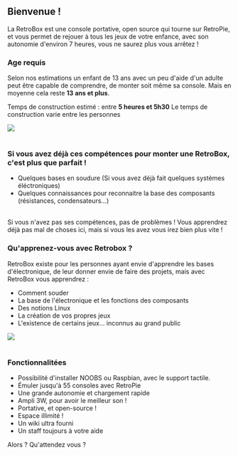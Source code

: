 
<div class="docs-section">

<div>

## Bienvenue !

La RetroBox est une console portative, open source qui tourne sur RetroPie, et vous permet de rejouer à tous les jeux de votre enfance, avec son autonomie d'environ 7 heures, vous ne saurez plus vous arrêtez !
<br>
### Age requis

Selon nos estimations un enfant de 13 ans avec un peu d'aide d'un adulte peut être capable de comprendre, de monter soit même sa console. Mais en moyenne cela reste **13 ans et plus**.

Temps de construction estimé : entre **5 heures et 5h30** 
Le temps de construction varie entre les personnes

</div>
<img src="https://static.retrobox.tech/img/about/RETROBOX1.png">
</div>

<br>

<div class="docs-section">
<div>

### Si vous avez déjà ces compétences pour monter une RetroBox, c'est plus que parfait !

-   Quelques bases en soudure (Si vous avez déjà fait quelques systèmes éléctroniques)
-   Quelques connaissances pour reconnaitre la base des composants (résistances, condensateurs...)

<br>
Si vous n'avez pas ses compétences, pas de problèmes ! Vous apprendrez déjà pas mal de choses ici, mais si vous les avez vous irez bien plus vite !

### Qu'apprenez-vous avec Retrobox ?

RetroBox existe pour les personnes ayant envie d'apprendre les bases d'électronique, de leur donner envie de faire des projets, mais avec RetroBox vous apprendrez :

- Comment souder
- La base de l'électronique et les fonctions des composants
- Des notions Linux
- La création de vos propres jeux
- L'existence de certains jeux... inconnus au grand public

</div>
<img src="https://static.retrobox.tech/img/pcb/pcb.png">
</div>
<br>

### Fonctionnalitées

 - Possibilité d'installer NOOBS ou Raspbian, avec le support tactile.
 - Émuler jusqu'à 55 consoles avec RetroPie
 - Une grande autonomie et chargement rapide
 - Ampli 3W, pour avoir le meilleur son !
 - Portative, et open-source !
 - Espace illimité !
 - Un wiki ultra fourni
 - Un staff toujours à votre aide
<div class="docs-alert info">
  <i class="icon fas fa-shopping-cart"></i>
  <p>Alors ? Qu'attendez vous ?</p>
</div>
